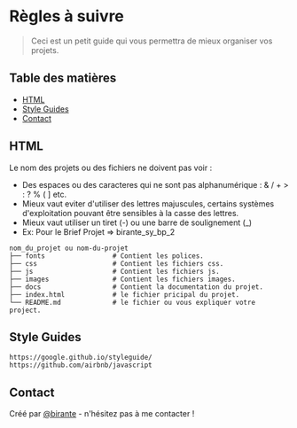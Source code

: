 # Règles à suivre
> Ceci est un petit guide qui vous permettra de mieux organiser vos projets.

## Table des matières

* [HTML](#html)
* [Style Guides](#style-guides)
* [Contact](#contact)


## HTML
 
Le nom des projets ou des fichiers ne doivent pas voir : 
   - Des espaces ou des caracteres qui ne sont pas alphanumérique : & / + > : ? % ( ] etc.
   - Mieux vaut eviter d'utiliser des lettres majuscules, certains systèmes d'exploitation pouvant être sensibles à la casse des lettres. 
   - Mieux vaut utiliser un tiret (-) ou une barre de soulignement (_)
   - Ex: Pour le Brief Projet => birante_sy_bp_2
   
    nom_du_projet ou nom-du-projet
    ├── fonts                 # Contient les polices.
    ├── css                   # Contient les fichiers css.
    ├── js                    # Contient les fichiers js.
    ├── images                # Contient les fichiers images.
    ├── docs                  # Contient la documentation du projet.
    ├── index.html            # le fichier pricipal du projet.
    └── README.md             # le fichier ou vous expliquer votre project.
    

## Style Guides

    https://google.github.io/styleguide/
    https://github.com/airbnb/javascript
    

## Contact

Créé par [@birante](https://twitter.com/sybirante) - n'hésitez pas à me contacter !
